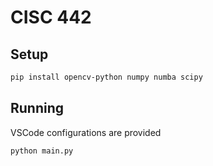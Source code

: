 # CISC 442

## Setup

```bash
pip install opencv-python numpy numba scipy
```

## Running

VSCode configurations are provided

```bash
python main.py
```